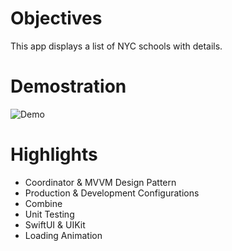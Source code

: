 # Objectives
This app displays a list of NYC schools with details.

# Demostration
![Demo](https://github.com/dylancfe15/20230119-DifengChen-NYCSchools/blob/master/NYCSchoolsDemo.gif)

# Highlights

- Coordinator & MVVM Design Pattern
- Production & Development Configurations
- Combine
- Unit Testing
- SwiftUI & UIKit
- Loading Animation
